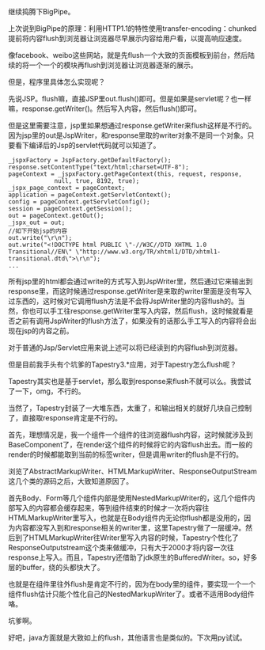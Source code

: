 继续捣腾下BigPipe。

上次说到BigPipe的原理：利用HTTP1.1的特性使用transfer-encoding：chunked提前将内容flush到浏览器让浏览器尽早展示内容给用户看，以提高响应速度。

像facebook、weibo这些网站，就是先flush一个大致的页面模板到前台，然后陆续的将一个一个的模块再flush到浏览器让浏览器逐渐的展示。

但是，程序里具体怎么实现呢？

先说JSP。flush嘛，直接JSP里out.flush()即可。但是如果是servlet呢？也一样嘛，response.getWriter()。然后写入内容，然后flush()即可。

但是这里需要注意，jsp里如果想通过response.getWriter来flush这样是不行的。因为jsp里的out是JspWriter，和response里取的writer对象不是同一个对象。只要看下编译后的Jsp的servlet代码就可以知道了。

	_jspxFactory = JspFactory.getDefaultFactory();
	response.setContentType("text/html;charset=UTF-8");
	pageContext = _jspxFactory.getPageContext(this, request, response,
	             null, true, 8192, true);
	_jspx_page_context = pageContext;
	application = pageContext.getServletContext();
	config = pageContext.getServletConfig();
	session = pageContext.getSession();
	out = pageContext.getOut();
	_jspx_out = out;
	//如下开始jsp的内容
	out.write("\r\n");
	out.write("<!DOCTYPE html PUBLIC \"-//W3C//DTD XHTML 1.0 Transitional//EN\" \"http://www.w3.org/TR/xhtml1/DTD/xhtml1-transitional.dtd\">\r\n");
	...

所有jsp里的html都会通过write的方式写入到JspWriter里，然后通过它来输出到response里，而这时候通过response.getWriter是来取的writer里面是没有写入过东西的，这时候对它调用flush方法是不会将JspWriter里的内容flush的。当然，你也可以手工往response.getWriter里写入内容，然后flush，这时候就看是否之前有调用JspWriter的flush方法了，如果没有的话那么手工写入的内容将会出现在jsp的内容之前。

对于普通的Jsp/Servlet应用来说上述可以将已经读到的内容flush到浏览器。

但是目前我手头有个坑爹的Tapestry3.*应用，对于Tapestry怎么flush呢？

Tapestry其实也是基于servlet，那么取到response来flush不就可以么。我尝试了一下，omg，不行的。

当然了，Tapestry封装了一大堆东西，太重了，和输出相关的就好几块自己控制了，直接取response肯定是不行的。

首先，理想情况是，我一个组件一个组件的往浏览器flush内容，这时候就涉及到BaseComponent了，在render这个组件的时候将它的内容flush出去。而一般的render的时候都能取到当前的标签writer，但是调用writer的flush是不行的。

浏览了AbstractMarkupWriter、HTMLMarkupWriter、ResponseOutputStream这几个类的源码之后，大致知道原因了。

首先Body、Form等几个组件内部是使用NestedMarkupWriter的，这几个组件内部写入的内容都会缓存起来，等到组件结束的时候才一次将内容往HTMLMarkupWriter里写入，也就是在Body组件内无论你flush都是没用的，因为内容都没写入到和response相关的writer里，这里Tapestry做了一层缓冲。然后到了HTMLMarkupWriter往Writer里写入内容的时候，Tapestry个性化了ResponseOutputstream这个类来做缓冲，只有大于2000才将内容一次往response上写入。而且，Tapestry还借助了jdk原生的BufferedWriter。so，好多层的buffer，绕的头都快大了。

也就是在组件里往外flush是肯定不行的，因为在body里的组件，要实现一个一个组件flush估计只能个性化自己的NestedMarkupWriter了。或者不适用Body组件咯。

坑爹啊。

好吧，java方面就是大致如上的flush，其他语言也是类似的。下次用py试试。